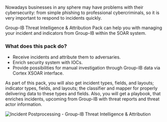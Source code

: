 Nowadays businesses in any sphere may have problems with their cybersecurity: from simple phishing to professional cybercriminals, so it is very important to respond to incidents quickly.

Group-IB Threat Intelligence & Attribution Pack can help you with managing your incident and indicators from Group-IB within the SOAR system.

### What does this pack do?
* Receive incidents and attribute them to adversaries.
* Enrich security system with IOCs.
* Provide possibilities for manual investigation through Group-IB data via Cortex XSOAR interface.

As part of this pack, you will also get incident types, fields, and layouts; indicator types, fields, and layouts; the classifier and mapper for properly delivering data to these types and fields. Also, you will get a playbook, that enriches incidents, upcoming from Group-IB with threat reports and threat actor information.

![Incident Postprocessing - Group-IB Threat Intelligence & Attribution](binary_files/Incident_Postprocessing_-_Group-IB_Threat_Intelligence_%26_Attribution_Wed_Oct_20_2021.png)

